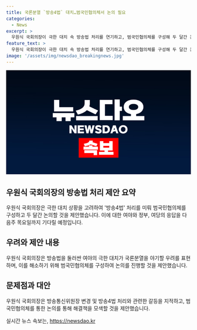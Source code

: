 ```yaml
---
title: 국론분열 `방송4법` 대치…범국민협의체서 논의 필요
categories:
  - News
excerpt: >
  우원식 국회의장이 극한 대치 속 방송법 처리를 연기하고, 범국민협의체를 구성해 두 달간 논의하자고 제안했다. 방송통신위원장 변경과 극심한 정치 갈등에 대해 우려를 표명하며 여야에 방송4법 처리 중단과 재검토를 요구했다. 다음주 목요일까지 응답을 기다리겠다는 발언을 했다. 민주당은 18일에 본회의를 열지 않을 계획으로, 방송4법 처리에 대한 여야 갈등이 이어질 전망이다.
feature_text: >
  우원식 국회의장이 극한 대치 속 방송법 처리를 연기하고, 범국민협의체를 구성해 두 달간 논의하자고 제안했다. 방송통신위원장 변경과 극심한 정치 갈등에 대해 우려를 표명하며 여야에 방송4법 처리 중단과 재검토를 요구했다. 다음주 목요일까지 응답을 기다리겠다는 발언을 했다. 민주당은 18일에 본회의를 열지 않을 계획으로, 방송4법 처리에 대한 여야 갈등이 이어질 전망이다.
image: '/assets/img/newsdao_breakingnews.jpg'
---
```


<p><img src="/assets/img/newsdao_breakingnews.jpg" alt="bookingtag 속보" /></p>

<h2 data-ke-size="size26">우원식 국회의장의 방송법 처리 제안 요약</h2>

<p data-ke-size="size16">우원식 국회의장은 극한 대치 상황을 고려하여 '방송4법' 처리를 미뤄 범국민협의체를 구성하고 두 달간 논의할 것을 제안했습니다. 이에 대한 여야와 정부, 여당의 응답을 다음주 목요일까지 기다릴 예정입니다.</p>

<h2 data-ke-size="size26">우려와 제안 내용</h2>

<p data-ke-size="size16">우원식 국회의장은 방송법을 둘러싼 여야의 극한 대치가 국론분열을 야기할 우려를 표현하며, 이를 해소하기 위해 범국민협의체를 구성하여 논의를 진행할 것을 제안했습니다.</p>

<h2 data-ke-size="size26">문제점과 대안</h2>

<p data-ke-size="size16">우원식 국회의장은 방송통신위원장 변경 및 방송4법 처리와 관련한 갈등을 지적하고, 범국민협의체를 통한 논의를 통해 해결책을 모색할 것을 제안했습니다.</p>
실시간 뉴스 속보는, <a href="https://newsdao.kr" rel="dofollow">https://newsdao.kr</a>


